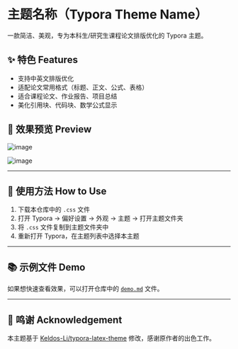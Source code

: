 # 主题名称（Typora Theme Name）

一款简洁、美观，专为本科生/研究生课程论文排版优化的 Typora 主题。

## ✨ 特色 Features

- 支持中英文排版优化
- 适配论文常用格式（标题、正文、公式、表格）
- 适合课程论文、作业报告、项目总结
- 美化引用块、代码块、数学公式显示

## 📸 效果预览 Preview

![image](https://github.com/user-attachments/assets/277e468f-8fb1-4bec-bb21-e13f276734d9)

![image](https://github.com/user-attachments/assets/95352ef5-f546-41f0-8a1d-5900de9b6282)


---

## 🚀 使用方法 How to Use

1. 下载本仓库中的 `.css` 文件
2. 打开 Typora → 偏好设置 → 外观 → 主题 → 打开主题文件夹
3. 将 `.css` 文件复制到主题文件夹中
4. 重新打开 Typora，在主题列表中选择本主题

---

## 📚 示例文件 Demo

如果想快速查看效果，可以打开仓库中的 [`demo.md`](./demo.md) 文件。

---

## 🙏 鸣谢 Acknowledgement

本主题基于 [Keldos-Li/typora-latex-theme](https://github.com/Keldos-Li/typora-latex-theme) 修改，感谢原作者的出色工作。
